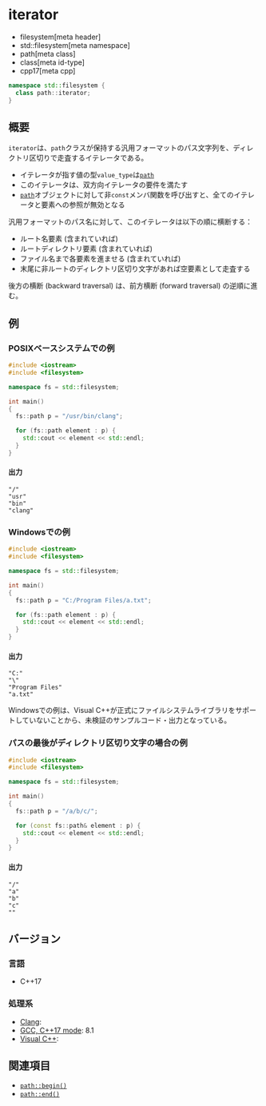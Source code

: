 # iterator
* filesystem[meta header]
* std::filesystem[meta namespace]
* path[meta class]
* class[meta id-type]
* cpp17[meta cpp]

```cpp
namespace std::filesystem {
  class path::iterator;
}
```

## 概要
`iterator`は、`path`クラスが保持する汎用フォーマットのパス文字列を、ディレクトリ区切りで走査するイテレータである。

- イテレータが指す値の型`value_type`は[`path`](../path.md)
- このイテレータは、双方向イテレータの要件を満たす
- [`path`](../path)オブジェクトに対して非`const`メンバ関数を呼び出すと、全てのイテレータと要素への参照が無効となる

汎用フォーマットのパス名に対して、このイテレータは以下の順に横断する：

- ルート名要素 (含まれていれば)
- ルートディレクトリ要素 (含まれていれば)
- ファイル名まで各要素を進ませる (含まれていれば)
- 末尾に非ルートのディレクトリ区切り文字があれば空要素として走査する

後方の横断 (backward traversal) は、前方横断 (forward traversal) の逆順に進む。


## 例
### POSIXベースシステムでの例
```cpp example
#include <iostream>
#include <filesystem>

namespace fs = std::filesystem;

int main()
{
  fs::path p = "/usr/bin/clang";

  for (fs::path element : p) {
    std::cout << element << std::endl;
  }
}
```

#### 出力
```
"/"
"usr"
"bin"
"clang"
```


### Windowsでの例
```cpp example
#include <iostream>
#include <filesystem>

namespace fs = std::filesystem;

int main()
{
  fs::path p = "C:/Program Files/a.txt";

  for (fs::path element : p) {
    std::cout << element << std::endl;
  }
}
```

#### 出力
```
"C:"
"\"
"Program Files"
"a.txt"
```

Windowsでの例は、Visual C++が正式にファイルシステムライブラリをサポートしていないことから、未検証のサンプルコード・出力となっている。


### パスの最後がディレクトリ区切り文字の場合の例
```cpp example
#include <iostream>
#include <filesystem>

namespace fs = std::filesystem;

int main()
{
  fs::path p = "/a/b/c/";

  for (const fs::path& element : p) {
    std::cout << element << std::endl;
  }
}
```

#### 出力
```
"/"
"a"
"b"
"c"
""
```


## バージョン
### 言語
- C++17

### 処理系
- [Clang](/implementation.md#clang):
- [GCC, C++17 mode](/implementation.md#gcc): 8.1
- [Visual C++](/implementation.md#visual_cpp):


## 関連項目
- [`path::begin()`](begin.md)
- [`path::end()`](end.md)

